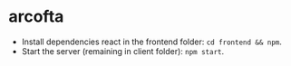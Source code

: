 # arcofta
* Install dependencies react in the frontend folder: `cd frontend && npm`.
* Start the server (remaining in client folder): `npm start`.
